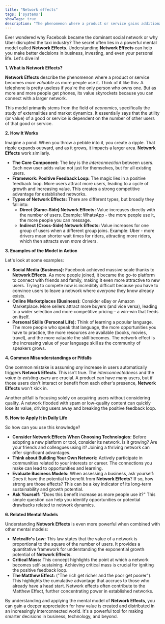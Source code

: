 ```yaml
---
title: "Network effects"
tags: ['systems']
showTags: true
description: "The phenomenon where a product or service gains additional value as more people use it, creating self-reinforcing growth cycles."
---
```



Ever wondered why Facebook became the dominant social network or why Uber disrupted the taxi industry? The secret often lies in a powerful mental model called **Network Effects**. Understanding **Network Effects** can help you make better decisions in business, investing, and even your personal life. Let's dive in!

**1. What is Network Effects?**

**Network Effects** describe the phenomenon where a product or service becomes *more valuable* as more people use it. Think of it like this: A telephone is pretty useless if you're the only person who owns one. But as more and more people get phones, its value skyrockets because you can connect with a larger network.

This model primarily stems from the field of *economics*, specifically the study of externalities and market dynamics. It essentially says that the utility (or value) of a good or service is dependent on the number of other users of that good or service.

**2. How It Works**

Imagine a pond. When you throw a pebble into it, you create a ripple. That ripple expands outward, and as it grows, it impacts a larger area. **Network Effects** work similarly.

*   **The Core Component:** The key is the *interconnection* between users. Each new user adds value not just for themselves, but for all existing users.
*   **Framework: Positive Feedback Loop:** The magic lies in a positive feedback loop. More users attract more users, leading to a cycle of growth and increasing value. This creates a strong competitive advantage for established networks.
*   **Types of Network Effects:** There are different types, but broadly they fall into:
    *   **Direct (Same-Side) Network Effects:** Value increases directly with the number of users. Example: WhatsApp - the more people use it, the more people you can message.
    *   **Indirect (Cross-Side) Network Effects:** Value increases for one group of users when a different group joins. Example: Uber - more drivers mean shorter wait times for riders, attracting more riders, which then attracts even *more* drivers.

**3. Examples of the Model in Action**

Let's look at some examples:

*   **Social Media (Business):** Facebook achieved massive scale thanks to **Network Effects**. As more people joined, it became the go-to platform to connect with friends and family, making it even more attractive to new users. Trying to compete now is incredibly difficult because you have to convince users to leave a network where *everyone* they know already exists.
*   **Online Marketplaces (Business):** Consider eBay or Amazon Marketplace. More sellers attract more buyers (and vice versa), leading to a wider selection and more competitive pricing – a win-win that feeds on itself.
*   **Personal Skills (Personal Life):** Think of learning a popular language. The more people who speak that language, the more opportunities you have to practice, the more resources are available (books, movies, travel), and the more valuable the skill becomes. The network effect is the increasing value of your language skill as the community of speakers grows.

**4. Common Misunderstandings or Pitfalls**

One common mistake is assuming *any* increase in users automatically triggers **Network Effects**. This isn't true. The *interconnectedness* and the *value to existing users* are crucial. A product can have many users, but if those users don't interact or benefit from each other's presence, **Network Effects** won't kick in.

Another pitfall is focusing solely on acquiring users without considering quality. A network flooded with spam or low-quality content can quickly lose its value, driving users away and breaking the positive feedback loop.

**5. How to Apply It in Daily Life**

So how can you use this knowledge?

*   **Consider Network Effects When Choosing Technologies:** Before adopting a new platform or tool, consider its network. Is it growing? Are your friends and colleagues using it? Joining a thriving network can offer significant advantages.
*   **Think about Building Your Own Network:** Actively participate in communities related to your interests or career. The connections you make can lead to opportunities and learning.
*   **Evaluate Business Models:** When assessing a business, ask yourself: Does it have the potential to benefit from **Network Effects**? If so, how strong are those effects? This can be a key indicator of its long-term sustainability and growth potential.
*   **Ask Yourself:** "Does this benefit increase as more people use it?" This simple question can help you identify opportunities or potential drawbacks related to network dynamics.

**6. Related Mental Models**

Understanding **Network Effects** is even more powerful when combined with other mental models:

*   **Metcalfe's Law:** This law states that the value of a network is proportional to the square of the number of users. It provides a quantitative framework for understanding the exponential growth potential of **Network Effects**.
*   **Critical Mass:** This concept highlights the point at which a network becomes self-sustaining. Achieving critical mass is crucial for igniting the positive feedback loop.
*   **The Matthew Effect:** ("The rich get richer and the poor get poorer"). This highlights the cumulative advantage that accrues to those who already have a head start. Network effects often contribute to the Matthew Effect, further concentrating power in established networks.

By understanding and applying the mental model of **Network Effects**, you can gain a deeper appreciation for how value is created and distributed in an increasingly interconnected world. It's a powerful tool for making smarter decisions in business, technology, and beyond.

